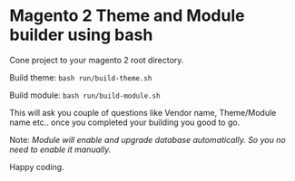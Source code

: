 # Magento 2 Theme and Module builder using bash
Cone project to your magento 2 root directory.

Build theme:
`bash run/build-theme.sh`

Build module:
`bash run/build-module.sh`

This will ask you couple of questions like Vendor name, Theme/Module name etc.. once you completed your building you good to go.

Note: _Module will enable and upgrade database automatically. So you no need to enable it manually._

Happy coding.
